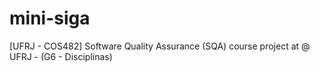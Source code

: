 # mini-siga
[UFRJ - COS482] Software Quality Assurance (SQA) course project at @ UFRJ - (G6 - Disciplinas)
